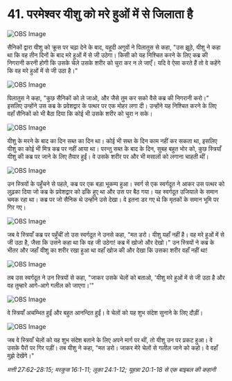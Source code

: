 # 41. परमेश्वर यीशु को मरे हुओं में से जिलाता है

![OBS Image](https://cdn.door43.org/obs/jpg/360px/obs-en-41-01.jpg)

सैनिकों द्वारा यीशु को क्रूस पर चढ़ा देने के बाद, यहूदी अगुवों ने पिलातुस से कहा, "उस झूठे, यीशु ने कहा था कि वह तीन दिनों के बाद मरे हुओं में से जी उठेगा। किसी को यह निश्चित करने के लिए कब्र की निगरानी करनी होगी कि उसके चेले उसके शरीर को चुरा कर न ले जाएँ। यदि वे ऐसा करते हैं तो वे कहेंगे कि वह मरे हुओं में से जी उठा है।"

![OBS Image](https://cdn.door43.org/obs/jpg/360px/obs-en-41-02.jpg)

पिलातुस ने कहा, "कुछ सैनिकों को ले जाओ, और जैसे तुम कर सको वैसे कब्र की निगरानी करो।" इसलिए उन्होंने उस कब्र के प्रवेशद्वार के पत्थर पर एक मोहर लगा दी। उन्होंने यह निश्चित करने के लिए वहाँ सैनिकों को भी बैठा दिया कि कोई भी उसके शरीर को चुरा न सके।

![OBS Image](https://cdn.door43.org/obs/jpg/360px/obs-en-41-03.jpg)

यीशु के मरने के बाद का दिन सब्त का दिन था। कोई भी सब्त के दिन काम नहीं कर सकता था, इसलिए यीशु का कोई भी मित्र कब्र पर नहीं आया था। परन्तु सब्त के बाद के दिन, सुबह बहुत भोर को, कुछ स्त्रियाँ यीशु की कब्र पर जाने के लिए तैयार हुईं। वे उसके शरीर पर और भी मसालों को लगाना चाहती थीं।

![OBS Image](https://cdn.door43.org/obs/jpg/360px/obs-en-41-04.jpg)

उन स्त्रियों के पहुँचने से पहले, कब्र पर एक बड़ा भूकम्प हुआ। स्वर्ग से एक स्वर्गदूत ने आकर उस पत्थर को लुढ़का दिया जो कब्र के प्रवेशद्वार को ढाँके हुए था और उस पर बैठ गया। यह स्वर्गदूत उजियाले के समान चमक रहा था। कब्र पर जो सैनिक थे उन्होंने उसे देखा। वे इतना डर गए थे कि मृतकों के समान भूमि पर गिर गए।

![OBS Image](https://cdn.door43.org/obs/jpg/360px/obs-en-41-05.jpg)

जब वे स्त्रियाँ कब्र पर पहुँचीं तो उस स्वर्गदूत ने उनसे कहा, "मत डरो। यीशु यहाँ नहीं है। वह मरे हुओं में से जी उठा है, जैसा कि उसने कहा था कि वह जी उठेगा! कब्र में खोजो और देखो।" उन स्त्रियों ने कब्र के भीतर और जहाँ यीशु का शरीर रखा हुआ था वहाँ खोज की और देखा कि उसका शरीर वहाँ नहीं था!

![OBS Image](https://cdn.door43.org/obs/jpg/360px/obs-en-41-06.jpg)

तब उस स्वर्गदूत ने उन स्त्रियों से कहा, "जाकर उसके चेलों को बताओ, 'यीशु मरे हुओं में से जी उठा है और वह तुम्हारे आगे-आगे गलील को जाएगा।'"

![OBS Image](https://cdn.door43.org/obs/jpg/360px/obs-en-41-07.jpg)

वे स्त्रियाँ अचम्भित हुईं और बहुत आनन्दित हुईं। वे चेलों को यह शुभ संदेश सुनाने के लिए दौड़ीं।

![OBS Image](https://cdn.door43.org/obs/jpg/360px/obs-en-41-08.jpg)

जब वे स्त्रियाँ चेलों को यह शुभ संदेश बताने के लिए अपने मार्ग पर थीं, तो यीशु उन पर प्रकट हुआ। वे उसके पैरों पर गिर पड़ीं। तब यीशु ने कहा, "मत डरो। जाकर मेरे चेलों से गलील जाने को कहो। वे वहाँ मुझे देखेंगे।"

_मत्ती 27:62-28:15; मरकुस 16:1-11; लूका 24:1-12; यूहन्ना 20:1-18 से एक बाइबल की कहानी_
